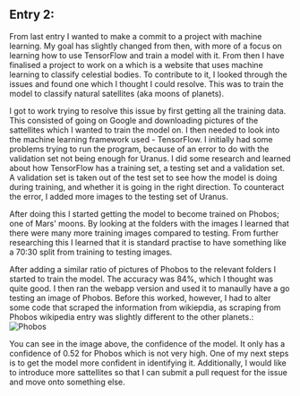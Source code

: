 ## Entry 2:
From last entry I wanted to make a commit to a project with machine learning. My goal has slightly changed from then, with more of a focus on learning how to use TensorFlow and train a model with it. From then I have finalised a project to work on a which is a website that uses machine learning to classify celestial bodies. To contribute to it, I looked through the issues and found one which I thought I could resolve. This was to train the model to classify natural satellites (aka moons of planets).

I got to work trying to resolve this issue by first getting all the training data. This consisted of going on Google and downloading pictures of the sattellites which I wanted to train the model on. I then needed to look into the machine learning framework used - TensorFlow. I initially had some problems trying to run the program, because of an error to do with the validation set not being enough for Uranus. I did some research and learned about how TensorFlow has a training set, a testing set and a validation set. A validation set is taken out of the test set to see how the model is doing during training, and whether it is going in the right direction. To counteract the error, I added more images to the testing set of Uranus.

After doing this I started getting the model to become trained on Phobos; one of Mars' moons. By looking at the folders with the images I learned that there were many more training images compared to testing. From further researching this I learned that it is standard practise to have something like a 70:30 split from training to testing images.

After adding a similar ratio of pictures of Phobos to the relevant folders I started to train the model. The accuracy was 84%, which I thought was quite good. I then ran the webapp version and used it to manaully have a go testing an image of Phobos. Before this worked, however, I had to alter some code that scraped the information from wikiepdia, as scraping from Phobos wikipedia entry was slightly different to the other planets.:
![Phobos](https://github.com/zapper-95/Learning-Log/blob/main/phobos.png?raw=true)

You can see in the image above, the confidence of the model. It only has a confidence of 0.52 for Phobos which is not very high. One of my next steps is to get the model more confident in identifying it. Additionally, I would like to introduce more sattellites so that I can submit a pull request for the issue and move onto something else.
